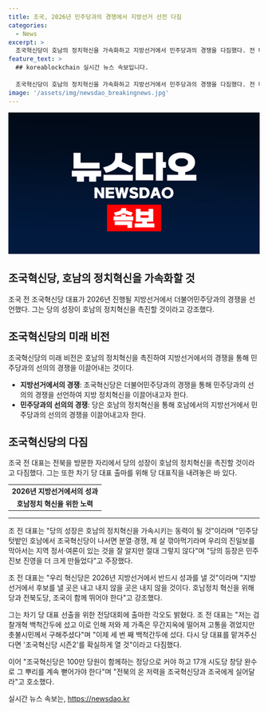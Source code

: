 ```yaml
---
title: 조국, 2026년 민주당과의 경쟁에서 지방선거 선전 다짐
categories:
  - News
excerpt: >
  조국혁신당이 호남의 정치혁신을 가속화하고 지방선거에서 민주당과의 경쟁을 다짐했다. 전 대표는 당의 성장이 지역 정서나 여론을 고려할 필요가 있는 호남에서 중요하다고 강조하며, 지방선거에서 당이 성과를 내기로 다짐했다. 혁신당은 100만 당원이 함께하는 정당으로 성장하고 전북의 지지를 얻기 위해 노력하겠다고 전했다. (단어 수: 78, 글자 수: 424)
feature_text: >
  ## koreablockchain 실시간 뉴스 속보입니다.

  조국혁신당이 호남의 정치혁신을 가속화하고 지방선거에서 민주당과의 경쟁을 다짐했다. 전 대표는 당의 성장이 지역 정서나 여론을 고려할 필요가 있는 호남에서 중요하다고 강조하며, 지방선거에서 당이 성과를 내기로 다짐했다. 혁신당은 100만 당원이 함께하는 정당으로 성장하고 전북의 지지를 얻기 위해 노력하겠다고 전했다. (단어 수: 78, 글자 수: 424)
image: '/assets/img/newsdao_breakingnews.jpg'
---
```


<p><img src="/assets/img/newsdao_breakingnews.jpg" alt="koreablockchain 속보" /></p>

<h2 data-ke-size="size26">조국혁신당, 호남의 정치혁신을 가속화할 것</h2>

<p data-ke-size="size16">조국 전 조국혁신당 대표가 2026년 진행될 지방선거에서 더불어민주당과의 경쟁을 선언했다. 그는 당의 성장이 호남의 정치혁신을 촉진할 것이라고 강조했다.</p>

<h2 data-ke-size="size24">조국혁신당의 미래 비전</h2>

<p data-ke-size="size16">조국혁신당의 미래 비전은 호남의 정치혁신을 촉진하여 지방선거에서의 경쟁을 통해 민주당과의 선의의 경쟁을 이끌어내는 것이다.</p>

<ul>
  <li><b>지방선거에서의 경쟁</b>: 조국혁신당은 더불어민주당과의 경쟁을 통해 민주당과의 선의의 경쟁을 선언하여 지방 정치혁신을 이끌어내고자 한다.</li>
  <li><b>민주당과의 선의의 경쟁</b>: 당은 호남의 정치혁신을 통해 호남에서의 지방선거에서 민주당과의 선의의 경쟁을 이끌어내고자 한다.</li>
</ul>

<h2 data-ke-size="size24">조국혁신당의 다짐</h2>

<p data-ke-size="size16">조국 전 대표는 전북을 방문한 자리에서 당의 성장이 호남의 정치혁신을 촉진할 것이라고 다짐했다. 그는 또한 차기 당 대표 출마를 위해 당 대표직을 내려놓은 바 있다.</p>

<table>
  <tr>
    <td style="text-align: center; height: 17px;"><b>2026년 지방선거에서의 성과</b></td>
  </tr>
  <tr>
    <td style="text-align: center; height: 17px;"><b>호남정치 혁신을 위한 노력</b></td>
  </tr>
</table>

<hr>

<p data-ke-size="size16">조 전 대표는 "당의 성장은 호남의 정치혁신을 가속시키는 동력이 될 것"이라며 "민주당 텃밭인 호남에서 조국혁신당이 나서면 분열·경쟁, 제 살 깎아먹기라며 우리의 진일보를 막아서는 지역 정서·여론이 있는 것을 잘 알지만 절대 그렇지 않다"며 "당의 등장은 민주 진보 진영을 더 크게 만들었다"고 주장했다.</p>

<p data-ke-size="size16">조 전 대표는 "우리 혁신당은 2026년 지방선거에서 반드시 성과를 낼 것"이라며 "지방선거에서 후보를 낼 곳은 내고 내지 않을 곳은 내지 않을 것이다. 호남정치 혁신을 위해 당과 전북도당, 조국이 함께 뛰어야 한다"고 강조했다.</p>

<p data-ke-size="size16">그는 차기 당 대표 선출을 위한 전당대회에 출마한 각오도 밝혔다. 조 전 대표는 "저는 검찰개혁 백척간두에 섰고 이로 인해 저와 제 가족은 무간지옥에 떨어져 고통을 겪었지만 촛불시민께서 구해주셨다"며 "이제 세 번 째 백척간두에 섰다. 다시 당 대표를 맡겨주신다면 '조국혁신당 시즌2'를 확실하게 열 것"이라고 다짐했다.</p>

<p data-ke-size="size16">이어 "조국혁신당은 100만 당원이 함께하는 정당으로 커야 하고 17개 시도당 창당 완수로 그 뿌리를 계속 뻗어가야 한다"며 "전북의 온 저력을 조국혁신당과 조국에게 실어달라"고 호소했다.</p>
실시간 뉴스 속보는, <a href="https://newsdao.kr" rel="dofollow">https://newsdao.kr</a>


